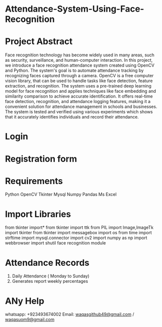 # Attendance-System-Using-Face-Recognition

# Project Abstract

Face recognition technology has become widely used in many areas, such as security, surveillance, and human-computer interaction. 
In this project, we introduce a face recognition attendance system created using OpenCV and Python. The system's goal is to 
automate attendance tracking by recognizing faces captured through a camera. OpenCV is a free computer vision library,
that can be used to handle tasks like face detection, feature extraction, and recognition. The system uses a pre-trained
deep learning model for face recognition and applies techniques like face embedding and similarity comparison to achieve 
accurate identification. It offers real-time face detection, recognition, and attendance logging features, making it a
convenient solution for attendance management in schools and businesses. The system is tested and verified using various 
experiments which shows that it accurately identifies individuals and record their attendance.

# Login 
# Registration form 

# Requirements 
Python
OpenCV
Tkinter
Mysql
Numpy 
Pandas
Ms Excel

# Import Libraries

from tkinter import*
from tkinter import ttk
from PIL import Image,ImageTk
import tkinter
from tkinter import messagebox
import os
from time import strftime
import mysql.connector
import cv2
import numpy as np
import webbrowser
import shutil
face recognition module 

# Attendance Records
1) Daily Attendance ( Monday to Sunday)
2) Generates report weekly percentages
   
# ANy Help 
whatsapp: +923493674002
Email: waqasgithub49@gmail.com / waqasuom9@gmail.com
